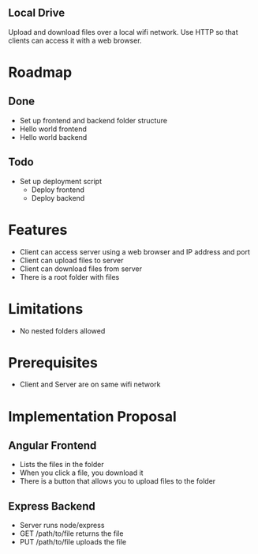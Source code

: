 Local Drive
---
Upload and download files over a local wifi network. Use HTTP so that clients can access it with a web browser.

# Roadmap

## Done
- Set up frontend and backend folder structure
- Hello world frontend
- Hello world backend

## Todo
- Set up deployment script
  - Deploy frontend
  - Deploy backend



# Features
- Client can access server using a web browser and IP address and port
- Client can upload files to server
- Client can download files from server
- There is a root folder with files

# Limitations
- No nested folders allowed

# Prerequisites
- Client and Server are on same wifi network

# Implementation Proposal

## Angular Frontend
- Lists the files in the folder
- When you click a file, you download it
- There is a button that allows you to upload files to the folder

## Express Backend
- Server runs node/express
- GET /path/to/file returns the file
- PUT /path/to/file uploads the file
